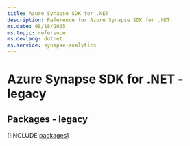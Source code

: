 ```yaml
---
title: Azure Synapse SDK for .NET
description: Reference for Azure Synapse SDK for .NET
ms.date: 08/18/2025
ms.topic: reference
ms.devlang: dotnet
ms.service: synapse-analytics
---
```

# Azure Synapse SDK for .NET - legacy
## Packages - legacy
[!INCLUDE [packages](synapse-index.md)]